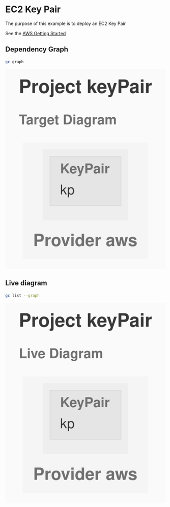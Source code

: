 # EC2 Key Pair

The purpose of this example is to deploy an EC2 Key Pair

See the [AWS Getting Started](https://www.grucloud.com/docs/aws/AwsGettingStarted)

## Dependency Graph

```sh
gc graph
```

![Graph](./artifacts/diagram-target.svg)

## Live diagram

```sh
gc list --graph
```

![Graph-Live](./artifacts/diagram-live.svg)
